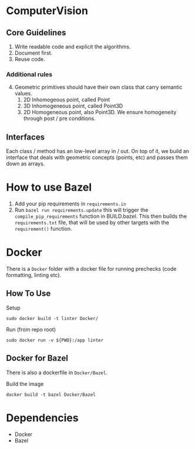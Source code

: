 # ComputerVision

## Core Guidelines

1. Write readable code and explicit the algorithms.
1. Document first.
1. Reuse code.

### Additional rules

4. Geometric primitives should have their own class that carry semantic values.
   1. 2D Inhomogeous point, called Point
   1. 3D Inhomogeneous point, called Point3D
   1. 2D Homogeneous point, also Point3D. We ensure homogeneity through post / pre conditions.

## Interfaces

Each class / method has an low-level array in / out. On top of it, we build an interface that deals with geometric concepts (points, etc) and passes them down as arrays.

# How to use Bazel

1. Add your pip requirements in `requirements.in`
1. Run `bazel run requirements.update` this will trigger the `compile_pip_requirements` function in BUILD.bazel. This then builds the `requirements.txt` file, that will be used by other targets with the `requirement()` function.

# Docker

There is a `Docker` folder with a docker file for running prechecks (code formatting, linting etc).

## How To Use
Setup
```
sudo docker build -t linter Docker/
```

Run (from repo root)
```
sudo docker run -v ${PWD}:/app linter
```

## Docker for Bazel
There is also a dockerfile in `Docker/Bazel`.

Build the image
```
docker build -t bazel Docker/Bazel 
```


# Dependencies

- Docker
- Bazel
